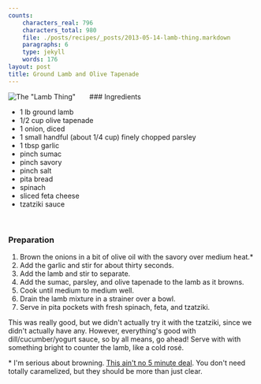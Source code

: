 ```yaml
---
counts:
    characters_real: 796
    characters_total: 980
    file: ./posts/recipes/_posts/2013-05-14-lamb-thing.markdown
    paragraphs: 6
    type: jekyll
    words: 176
layout: post
title: Ground Lamb and Olive Tapenade
---
```


<img alt="The &quot;Lamb Thing&quot;" src="/assets/recipes/lamb-thing.png" style="float:left;margin-right:2em;"/>
### Ingredients

* 1 lb ground lamb
* 1/2 cup olive tapenade
* 1 onion, diced
* 1 small handful (about 1/4 cup) finely chopped parsley
* 1 tbsp garlic
* pinch sumac
* pinch savory
* pinch salt
* pita bread
* spinach
* sliced feta cheese
* tzatziki sauce
<br clear="all" />

### Preparation

1. Brown the onions in a bit of olive oil with the savory over medium heat.\*
2. Add the garlic and stir for about thirty seconds.
3. Add the lamb and stir to separate.
4. Add the sumac, parsley, and olive tapenade to the lamb as it browns.
5. Cook until medium to medium well.
6. Drain the lamb mixture in a strainer over a bowl.
7. Serve in pita pockets with fresh spinach, feta, and tzatziki.

This was really good, but we didn't actually try it with the tzatziki, since we didn't actually have any.  However, everything's good with dill/cucumber/yogurt sauce, so by all means, go ahead!  Serve with with something bright to counter the lamb, like a cold ros&eacute;.

\* I'm serious about browning.  [This ain't no 5 minute deal](http://www.slate.com/articles/life/scocca/2012/05/how_to_cook_onions_why_recipe_writers_lie_and_lie_about_how_long_they_take_to_caramelize_.html).  You don't need totally caramelized, but they should be more than just clear.
